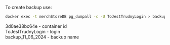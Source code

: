 To create backup use:
```bash
docker exec -t merchStoreDB pg_dumpall -c -U ToJestTrudnyLogin > backup_11_06_2024
```

3d0ae38bc64e - container id <br>
ToJestTrudnyLogin - login <br>
backup_11_06_2024 - backup name <br>
